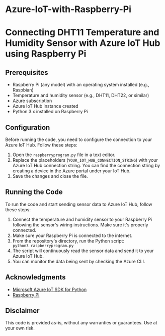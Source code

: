 # Azure-IoT-with-Raspberry-Pi

<!DOCTYPE html>
<html>
<body>
  <h1>Connecting DHT11 Temperature and Humidity Sensor with Azure IoT Hub using Raspberry Pi</h1>
  <h2>Prerequisites</h2>
  <ul>
    <li>Raspberry Pi (any model) with an operating system installed (e.g., Raspbian)</li>
    <li>Temperature and humidity sensor (e.g., DHT11, DHT22, or similar)</li>
    <li>Azure subscription</li>
    <li>Azure IoT Hub instance created</li>
    <li>Python 3.x installed on Raspberry Pi</li>
  </ul>
  <h2>Configuration</h2>
  <p>Before running the code, you need to configure the connection to your Azure IoT Hub. Follow these steps:</p>
  <ol>
    <li>Open the <code>raspberryprogram.py</code> file in a text editor.</li>
    <li>Replace the placeholders (<code>YOUR_IOT_HUB_CONNECTION_STRING</code>) with your Azure IoT Hub connection string. You can find the connection string by creating a device in the Azure portal under your IoT Hub.</li>
    <li>Save the changes and close the file.</li>
  </ol>
  <h2>Running the Code</h2>
  <p>To run the code and start sending sensor data to Azure IoT Hub, follow these steps:</p>
  <ol>
    <li>Connect the temperature and humidity sensor to your Raspberry Pi following the sensor's wiring instructions. Make sure it's properly connected.</li>
    <li>Make sure your Raspberry Pi is connected to the internet.</li>
    <li>From the repository's directory, run the Python script:</li>
    <code>python3 raspberryprogram.py</code>
    <li>The script will continuously read the sensor data and send it to your Azure IoT Hub.</li>
    <li>You can monitor the data being sent by checking the Azure CLI.</li>
  </ol>
  <h2>Acknowledgments</h2>
  <ul>
    <li><a href="https://github.com/Azure/azure-iot-sdk-python">Microsoft Azure IoT SDK for Python</a></li>
    <li><a href="https://www.raspberrypi.org/">Raspberry Pi</a></li>
  </ul>
  <h2>Disclaimer</h2>
  <p>This code is provided as-is, without any warranties or guarantees. Use at your own risk.</p>
</body>
</html>
